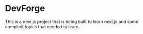 # DevForge

This is a next.js project that is being built to learn next.js and some complext topics that needed to learn.